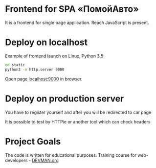 # Frontend for SPA «ПомойАвто»

It is a frontend for single page application. Reach JavaScript is present.

# Deploy on localhost

Example of frontend launch on Linux, Python 3.5:

```bash
cd static
python3 -m http.server 9000
```

Open page [localhost:9000](http://localhost:9000) in browser.

# Deploy on production server

You have to register yourself and after you will be redirected to car page

It is possible to test by HTTPie or another tool which can check headers

# Project Goals

The code is written for educational purposes. Training course for web-developers - [DEVMAN.org](https://devman.org)

